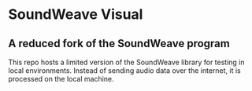 # SoundWeave Visual

## A reduced fork of the SoundWeave program

This repo hosts a limited version of the SoundWeave library for testing in local environments. Instead of sending audio data over the internet, it is processed on the local machine.